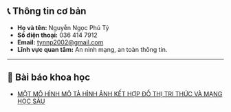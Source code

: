 ## 📞 Thông tin cơ bản

- **Họ và tên:** Nguyễn Ngọc Phú Tỷ
- **Số điện thoại:** 036 414 7912
- **Email:** tynnp2002@gmail.com  
- **Lĩnh vực quan tâm:** An ninh mạng, an toàn thông tin. 

---

## 📄 Bài báo khoa học

- [MỘT MÔ HÌNH MÔ TẢ HÌNH ẢNH KẾT HỢP ĐỒ THỊ TRI THỨC VÀ MẠNG HỌC SÂU](https://drive.google.com/file/d/15ucdiNy73PfE_N6HGwQKgWaO0Egk54Zh/view?usp=sharing)
